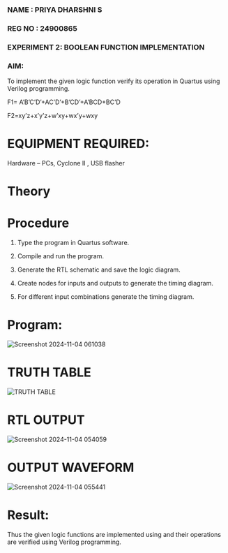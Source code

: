 ### NAME : PRIYA DHARSHNI S ###
### REG NO : 24900865 ###
### EXPERIMENT 2: BOOLEAN FUNCTION IMPLEMENTATION ###

### AIM:

To implement the given logic function verify its operation in Quartus using Verilog programming.

F1= A’B’C’D’+AC’D’+B’CD’+A’BCD+BC’D 

F2=xy’z+x’y’z+w’xy+wx’y+wxy

# EQUIPMENT REQUIRED: #

Hardware – PCs, Cyclone II , USB flasher

# Theory #


# Procedure 

1.	Type the program in Quartus software.

2.	Compile and run the program.

3.	Generate the RTL schematic and save the logic diagram.

4.	Create nodes for inputs and outputs to generate the timing diagram.

5.	For different input combinations generate the timing diagram.


# Program:
![Screenshot 2024-11-04 061038](https://github.com/user-attachments/assets/6b21e0ec-c894-4f00-91c1-3d7a7f87d44b)
# TRUTH TABLE
![TRUTH TABLE](https://github.com/user-attachments/assets/19c0b27b-5041-43d1-87bc-d6c043555c12)
# RTL  OUTPUT
![Screenshot 2024-11-04 054059](https://github.com/user-attachments/assets/0ffb9654-dc60-4b60-8584-f16c9e1f256a)
# OUTPUT WAVEFORM
![Screenshot 2024-11-04 055441](https://github.com/user-attachments/assets/d53e5159-4c62-4330-8b00-b8f567a2831d)


# Result:

Thus the given logic functions are implemented using and their operations are verified using Verilog programming.

